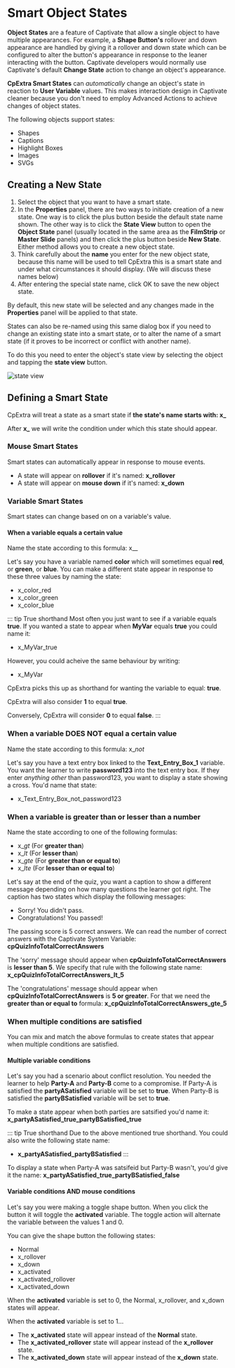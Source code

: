 # Smart Object States
**Object States** are a feature of Captivate that allow a single object to have multiple appearances. For example, a **Shape Button's** rollover and down appearance are handled by giving it a rollover and down state which can be configured to alter the button's appearance in response to the leaner interacting with the button. Captivate developers would normally use Captivate's default **Change State** action to change an object's appearance.

**CpExtra Smart States** can *automatically* change an object's state in reaction to **User Variable** values. This makes interaction design in Captivate cleaner because you don't need to employ Advanced Actions to achieve changes of object states.

The following objects support states:
- Shapes
- Captions
- Highlight Boxes
- Images
- SVGs

## Creating a New State
1. Select the object that you want to have a smart state.
2. In the **Properties** panel, there are two ways to initiate creation of a new state. One way is to click the plus button beside the default state name shown.  The other way is to click the **State View** button to open the **Object State** panel (usually located in the same area as the **FilmStrip** or **Master Slide** panels) and then click the plus button beside **New State**. Either method allows you to create a new object state.
3. Think carefully about the **name** you enter for the new object state, because this name will be used to tell CpExtra this is a smart state and under what circumstances it should display. (We will discuss these names below)
4. After entering the special state name, click OK to save the new object state.

By default, this new state will be selected and any changes made in the **Properties** panel will be applied to that state.

States can also be re-named using this same dialog box if you need to change an existing state into a smart state, or to alter the name of a smart state (if it proves to be incorrect or conflict with another name).

To do this you need to enter the object's state view by selecting the object and tapping the **state view** button.

<img :src="$withBase('/img/smart-state-state-view.png')" alt="state view">

## Defining a Smart State
CpExtra will treat a state as a smart state if **the state's name starts with: x_**

After **x_** we will write the condition under which this state should appear. 

### Mouse Smart States
Smart states can automatically appear in response to mouse events.
- A state will appear on **rollover** if it's named: **x_rollover**
- A state will appear on **mouse down** if it's named: **x_down**

### Variable Smart States
Smart states can change based on on a variable's value.

#### When a variable equals a certain value
Name the state according to this formula: x_<variable>_<value>

Let's say you have a variable named **color** which will sometimes equal **red**, or **green**, or **blue**. You can make a different state appear in response to these three values by naming the state:
- x_color_red
- x_color_green
- x_color_blue

::: tip True shorthand
Most often you just want to see if a variable equals **true**. If you wanted a state to appear when **MyVar** equals **true** you could name it:
- x_MyVar_true

However, you could acheive the same behaviour by writing:
- x_MyVar

CpExtra picks this up as shorthand for wanting the variable to equal: **true**.

CpExtra will also consider **1** to equal **true**.

Conversely, CpExtra will consider **0** to equal **false**.
:::

### When a variable DOES NOT equal a certain value
Name the state according to this formula: x_<variable>_not_<value>

Let's say you have a text entry box linked to the **Text_Entry_Box_1** variable. You want the learner to write **password123** into the text entry box. If they enter *anything other* than password123, you want to display a state showing a cross. You'd name that state:
- x_Text_Entry_Box_not_password123

### When a variable is greater than or lesser than a number
Name the state according to one of the following formulas:
- x_<variable>_gt_<value> (For **greater than**) 
- x_<variable>_lt_<value> (For **lesser than**)
- x_<variable>_gte_<value> (For **greater than or equal to**)
- x_<variable>_lte_<value> (For **lesser than or equal to**)

Let's say at the end of the quiz, you want a caption to show a different message depending on how many questions the learner got right. The caption has two states which display the following messages:
- Sorry! You didn't pass.
- Congratulations! You passed!

The passing score is 5 correct answers. We can read the number of correct answers with the Captivate System Variable: **cpQuizInfoTotalCorrectAnswers**

The 'sorry' message should appear when **cpQuizInfoTotalCorrectAnswers** is **lesser than 5**. We specify that rule with the following state name: **x_cpQuizInfoTotalCorrectAnswers_lt_5**

The 'congratulations' message should appear when **cpQuizInfoTotalCorrectAnswers** is **5 or greater**. For that we need the **greater than or equal to** formula: **x_cpQuizInfoTotalCorrectAnswers_gte_5**

### When multiple conditions are satisfied
You can mix and match the above formulas to create states that appear when multiple conditions are satisfied.

#### Multiple variable conditions
Let's say you had a scenario about conflict resolution. You needed the learner to help **Party-A** and **Party-B** come to a compromise. If Party-A is satisfied the **partyASatisfied** variable will be set to **true**. When Party-B is satisfied the **partyBSatisfied** variable will be set to **true**.

To make a state appear when both parties are satsified you'd name it: **x_partyASatisfied_true_partyBSatisfied_true**

::: tip True shorthand
Due to the above mentioned true shorthand. You could also write the following state name:
- **x_partyASatisfied_partyBSatisfied**
:::

To display a state when Party-A was satsifeid but Party-B wasn't, you'd give it the name: **x_partyASatisfied_true_partyBSatisfied_false**

#### Variable conditions AND mouse conditions
Let's say you were making a toggle shape button. When you click the button it will toggle the **activated** variable. The toggle action will alternate the variable between the values 1 and 0.

You can give the shape button the following states:
- Normal
- x_rollover
- x_down
- x_activated
- x_activated_rollover
- x_activated_down

When the **activated** variable is set to 0, the Normal, x_rollover, and x_down states will appear.

When the **activated** variable is set to 1... 
- The **x_activated** state will appear instead of the **Normal** state.
- The **x_activated_rollover** state will appear instead of the **x_rollover** state.
- The **x_activated_down** state will appear instead of the **x_down** state.
